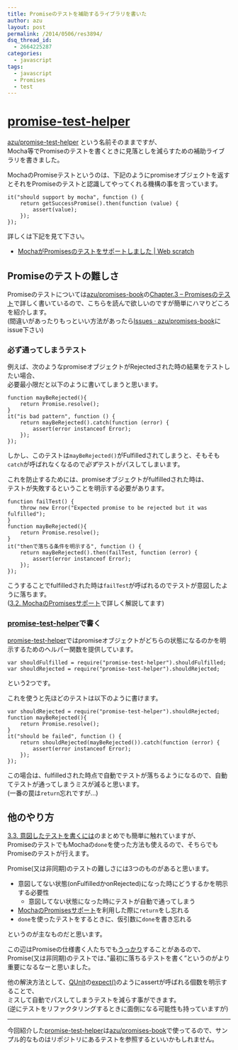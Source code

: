```yaml
---
title: Promiseのテストを補助するライブラリを書いた
author: azu
layout: post
permalink: /2014/0506/res3894/
dsq_thread_id:
  - 2664225287
categories:
  - javascript
tags:
  - javascript
  - Promises
  - test
---
```

# [promise-test-helper][1]

[azu/promise-test-helper][1] という名前そのままですが、  
Mocha等でPromiseのテストを書くときに見落としを減らすための補助ライブラリを書きました。

MochaのPromiseテストというのは、下記のようにpromiseオブジェクトを返すとそれをPromiseのテストと認識してやってくれる機構の事を言っています。

<pre><code class="javascript">it("should support by mocha", function () {
    return getSuccessPromise().then(function (value) {
        assert(value);
    });
});
</code></pre>

詳しくは下記を見て下さい。

*   [MochaがPromisesのテストをサポートしました | Web scratch][2]

## Promiseのテストの難しさ

Promiseのテストについては[azu/promises-book][3]の[Chapter.3 &#8211; Promisesのテスト][4]で詳しく書いているので、こちらを読んで欲しいのですが簡単にハマりどころを紹介します。  
(間違いがあったりもっといい方法があったら[Issues · azu/promises-book][5]にissue下さい)

### 必ず通ってしまうテスト

例えば、次のようなpromiseオブジェクトがRejectedされた時の結果をテストしたい場合、  
必要最小限だと以下のように書いてしまうと思います。

<pre><code class="js">function mayBeRejected(){
    return Promise.resolve();
}
it("is bad pattern", function () {
    return mayBeRejected().catch(function (error) {
        assert(error instanceof Error);
    });
});
</code></pre>

しかし、このテストは`mayBeRejected()`がFulfilledされてしまうと、そもそも`catch`が呼ばれなくなるので*必ず*テストがパスしてしまいます。

これを防止するためには、promiseオブジェクトがfulfilledされた時は、  
テストが失敗するということを明示する必要があります。

<pre><code class="js">function failTest() { 
    throw new Error("Expected promise to be rejected but it was fulfilled");
}
function mayBeRejected(){
    return Promise.resolve();
}
it("thenで落ちる条件を明示する", function () {
    return mayBeRejected().then(failTest, function (error) {
        assert(error instanceof Error);
    });
});
</code></pre>

こうすることでfulfilledされた時は`failTest`が呼ばれるのでテストが意図したように落ちます。  
([3.2. MochaのPromisesサポート][6]で詳しく解説してます)

### [promise-test-helper][7]で書く

[promise-test-helper][7]ではpromiseオブジェクトがどちらの状態になるのかを明示するためのヘルパー関数を提供しています。

<pre><code class="js">var shouldFulfilled = require("promise-test-helper").shouldFulfilled;
var shouldRejected = require("promise-test-helper").shouldRejected;
</code></pre>

という2つです。

これを使うと先ほどのテストは以下のように書けます。

<pre><code class="js">var shouldRejected = require("promise-test-helper").shouldRejected;
function mayBeRejected(){
    return Promise.resolve();
}
it("should be failed", function () {
    return shouldRejected(mayBeRejected()).catch(function (error) {
        assert(error instanceof Error);
    });
});
</code></pre>

この場合は、fulfilledされた時点で自動でテストが落ちるようになるので、自動てテストが通ってしまうミスが減ると思います。  
(一番の罠は`return`忘れですが…)

## 他のやり方

[3.3. 意図したテストを書くには][8]のまとめでも簡単に触れていますが、  
PromiseのテストでもMochaの`done`を使った方法も使えるので、そちらでもPromiseのテストが行えます。

Promise(又は非同期)のテストの難しさには3つのものがあると思います。

*   意図してない状態(onFulfilledかonRejected)になった時にどうするかを明示する必要性 
    *   意図してない状態になった時にテストが自動で通ってしまう
*   [MochaのPromisesサポート][9]を利用した際に`return`をし忘れる
*   `done`を使ったテストをするときに、仮引数に`done`を書き忘れる

というのが主なものだと思います。

この辺はPromiseの仕様書く人たちでも[うっかり][10]することがあるので、  
Promise(又は非同期)のテストでは、&#8221;最初に落ちるテストを書く&#8221;というのがより重要になるなーと思いました。

他の解決方法として、[QUnit][11]の[expect()][12]のようにassertが呼ばれる個数を明示することで、  
ミスして自動でパスしてしまうテストを減らす事ができます。  
(逆にテストをリファクタリングするときに面倒になる可能性も持っていますが)

* * *

今回紹介した[promise-test-helper][7]は[azu/promises-book][13]で使ってるので、サンプル的なものはリポジトリにあるテストを参照するといいかもしれません。

 [1]: https://github.com/azu/promise-test-helper "azu/promise-test-helper"
 [2]: https://efcl.info/2014/0314/res3708/ "MochaがPromisesのテストをサポートしました | Web scratch"
 [3]: https://github.com/azu/Promises-book "azu/promises-book"
 [4]: http://azu.github.io/promises-book/#_chapter_3_promises "Chapter.3 - Promisesのテスト"
 [5]: https://github.com/azu/Promises-book/issues?state=open "Issues · azu/promises-book"
 [6]: http://azu.github.io/promises-book/#mocha_support_promise "3.2. MochaのPromisesサポート"
 [7]: https://github.com/azu/promise-test-helper "promise-test-helper"
 [8]: http://azu.github.io/promises-book/#control_tests "3.3. 意図したテストを書くには"
 [9]: https://efcl.info/2014/0314/res3708/ " MochaがPromisesのテストをサポート"
 [10]: https://github.com/domenic/promises-unwrapping/commit/09476de93315bfac77d5f7c257c4faa193a217df#diff-a9ce3c1e8e8ddb57ef230231632c00baR37 "Fix #102: one of the race tests was broken. · 09476de · domenic/promises-unwrapping"
 [11]: https://qunitjs.com/ "QUnit"
 [12]: http://api.qunitjs.com/expect/ "expect()"
 [13]: https://github.com/azu/promises-book "azu/promises-book"
